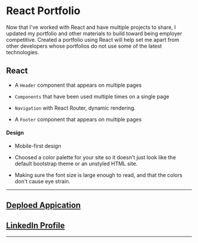 # React Portfolio

Now that I've worked with React and have multiple projects to share, I updated my portfolio and other materials to build toward being employer competitive. Created a portfolio using React will help set me apart from other developers whose portfolios do not use some of the latest technologies.

## React

- A `Header` component that appears on multiple pages

- `Components` that have been used multiple times on a single page

- `Navigation` with React Router, dynamic rendering.

- A `Footer` component that appears on multiple pages

#### Design

- Mobile-first design

- Choosed a color palette for your site so it doesn't just look like
  the default bootstrap theme or an unstyled HTML site.

- Making sure the font size is large enough to read, and that the colors don't cause eye strain.

---

## [Deploed Appication](https://demetrioalmeida.herokuapp.com/)

## [LinkedIn Profile](https://www.linkedin.com/in/demetrio-almeida-barroso-a4a29171/)

---
